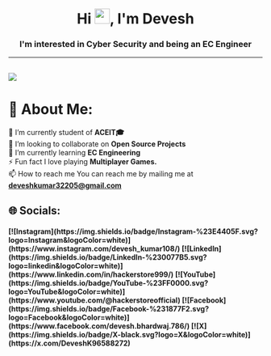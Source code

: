 <h1 align="center">Hi <img src="https://raw.githubusercontent.com/MartinHeinz/MartinHeinz/master/wave.gif" width="30px">, I'm Devesh</h1>
<h3 align="center">I'm interested in Cyber Security and being an EC Engineer</h3>


---
[![](https://visitcount.itsvg.in/api?id=devrahul-2508&icon=8&color=6)](https://visitcount.itsvg.in)
---
# 💫 About Me:
🔭 I’m currently student of <b>ACEIT🎓</b>
<br>👯 I’m looking to collaborate on <b>Open Source Projects</b>
<br>🌱 I’m currently learning <b>EC Engineering</b>
<br>⚡ Fun fact I love playing <b>Multiplayer Games.</b>
<br>📫 How to reach me You can reach me by mailing me at <b>deveshkumar32205@gmail.com</b> 


## 🌐 Socials:
<h4>
[![Instagram](https://img.shields.io/badge/Instagram-%23E4405F.svg?logo=Instagram&logoColor=white)](https://www.instagram.com/devesh_kumar108/) 
[![LinkedIn](https://img.shields.io/badge/LinkedIn-%230077B5.svg?logo=linkedin&logoColor=white)](https://www.linkedin.com/in/hackerstore999/) 
[![YouTube](https://img.shields.io/badge/YouTube-%23FF0000.svg?logo=YouTube&logoColor=white)](https://www.youtube.com/@hackerstoreofficial) 
[![Facebook](https://img.shields.io/badge/Facebook-%231877F2.svg?logo=Facebook&logoColor=white)](https://www.facebook.com/devesh.bhardwaj.786/)
[![X](https://img.shields.io/badge/X-black.svg?logo=X&logoColor=white)](https://x.com/DeveshK96588272)
</h4>
<!-- -  OLD Readme.md File
👋 Hi, I’m @hackerstore999
- 👀 I’m interested in Cyber Security and being an EC Engineer
- 🌱 I’m currently learning EC Engineering
- ✔️ I have learnt the basics of Computer Science
- 💞️ I’m looking to collaborate with any reputed IT/EC Company 
- 📫 How to reach me You can reach me by mailing me at deveshkumar32205@gmail.com -->
<!---
hackerstore999/hackerstore999 is a ✨ unique ✨ repository because its `README.md` (this file) appears on your GitHub profile.
You can click the Preview link to take a look at your changes.
--->
